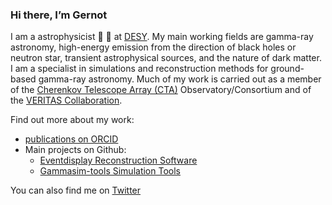 ### Hi there, I’m Gernot

I am a astrophysicist 🔭 🔭 at [DESY](https://astroparticle-physics.desy.de). My main working fields are gamma-ray astronomy, high-energy emission from the direction of black holes or neutron star, transient astrophysical sources, and the nature of dark matter. I am a specialist in simulations and reconstruction methods for ground-based gamma-ray astronomy. Much of my work is carried out as a member of the [Cherenkov Telescope Array (CTA)](https://www.cta-observatory.org) Observatory/Consortium and of the [VERITAS Collaboration](https://veritas.sao.arizona.edu).

Find out more about my work:
- [publications on ORCID](https://orcid.org/0000-0001-9868-4700)
- Main projects on Github:
	- [Eventdisplay Reconstruction Software](https://github.com/Eventdisplay)
	- [Gammasim-tools Simulation Tools](https://github.com/gammasim)

You can also find me on [Twitter](https://twitter.com/GernotMaier)
